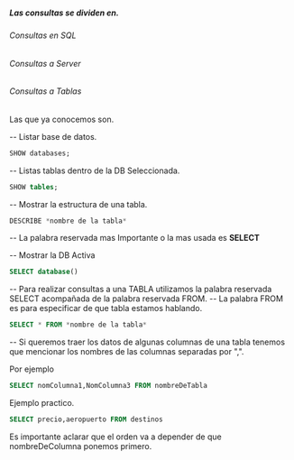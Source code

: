 
##### Las consultas se dividen en.

######              Consultas en SQL

######              Consultas a Server

######              Consultas a Tablas


Las que ya conocemos son.

-- Listar base de datos.

```sql
SHOW databases;
```

-- Listas tablas dentro de la DB Seleccionada.

```sql
SHOW tables;
```

-- Mostrar la estructura de una tabla.

```sql
DESCRIBE *nombre de la tabla*
```

-- La palabra reservada mas Importante o la mas usada es **SELECT**

-- Mostrar la DB Activa

```sql
SELECT database()
```

-- Para realizar consultas a una TABLA utilizamos la palabra reservada SELECT acompañada de la palabra reservada FROM.
-- La palabra FROM es para especificar de que tabla estamos hablando.

```sql
SELECT * FROM *nombre de la tabla*
```

-- Si queremos traer los datos de algunas columnas de una tabla tenemos que mencionar los nombres de las columnas separadas por ",".

Por ejemplo

```sql
SELECT nomColumna1,NomColumna3 FROM nombreDeTabla
```

Ejemplo practico.

```sql
SELECT precio,aeropuerto FROM destinos
```


Es importante aclarar que el orden va a depender de que nombreDeColumna ponemos primero.


